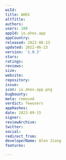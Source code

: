 ```yaml
---
wsId: 
title: AHEX
altTitle: 
authors: 
users: 100
appId: io.ahex.app
appCountry: 
released: 2022-06-23
updated: 2022-06-23
version: '1.0.3'
stars: 
ratings: 
reviews: 
size: 
website: 
repository: 
issue: 
icon: io.ahex.app.png
bugbounty: 
meta: removed
verdict: fewusers
appHashes: 
date: 2023-09-15
signer: 
reviewArchive: 
twitter: 
social: 
redirect_from: 
developerName: Alen Jiang
features: 

---
```


